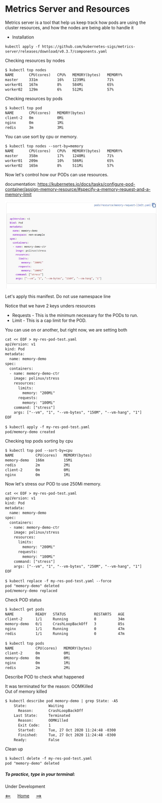 # Metrics Server and Resources

Metrics server is a tool that help us keep track how pods are using the cluster resources,
and how the nodes are being able to handle it

- Installation
```
kubectl apply -f https://github.com/kubernetes-sigs/metrics-server/releases/download/v0.3.7/components.yaml
```
Checking resources by nodes
```
$ kubectl top nodes
NAME       CPU(cores)   CPU%   MEMORY(bytes)   MEMORY%
master     331m         16%    1239Mi          71%
worker01   167m         8%     584Mi           65%
worker02   129m         6%     512Mi           57%
```

Checking resources by pods

```
$ kubectl top pod
NAME       CPU(cores)   MEMORY(bytes)
client-2   0m           0Mi
nginx      0m           1Mi
redis      3m           3Mi
```

You can use sort by cpu or memory.
```
$ kubectl top nodes --sort-by=memory
NAME       CPU(cores)   CPU%   MEMORY(bytes)   MEMORY%
master     358m         17%    1240Mi          71%
worker01   209m         10%    586Mi           65%
worker02   165m         8%     511Mi           57%
```

Now let's control how our PODs can use resources.

documentation: https://kubernetes.io/docs/tasks/configure-pod-container/assign-memory-resource/#specify-a-memory-request-and-a-memory-limit

![resources](images/resources-requests-and-limits.JPG)

Let's apply this manifest.
Do not use namespace line

Notice that we have 2 keys unders resources
 - Requests - This is the minimum necessary for the PODs to run.
 - Limit - This is a cap limit for the POD.
 
You can use on or another, but right now, we are setting both

```
cat << EOF > my-res-pod-test.yaml
apiVersion: v1
kind: Pod
metadata:
  name: memory-demo
spec:
  containers:
  - name: memory-demo-ctr
    image: polinux/stress
    resources:
      limits:
        memory: "200Mi"
      requests:
        memory: "100Mi"
    command: ["stress"]
    args: ["--vm", "1", "--vm-bytes", "150M", "--vm-hang", "1"]
EOF

$ kubectl apply -f my-res-pod-test.yaml
pod/memory-demo created
```
Checking top pods sorting by cpu
```
$ kubectl top pod --sort-by=cpu
NAME          CPU(cores)   MEMORY(bytes)
memory-demo   166m         15Mi
redis         2m           2Mi
client-2      0m           0Mi
nginx         0m           1Mi
```

Now let's stress our POD to use 250Mi memory.

```
cat << EOF > my-res-pod-test.yaml
apiVersion: v1
kind: Pod
metadata:
  name: memory-demo
spec:
  containers:
  - name: memory-demo-ctr
    image: polinux/stress
    resources:
      limits:
        memory: "200Mi"
      requests:
        memory: "100Mi"
    command: ["stress"]
    args: ["--vm", "1", "--vm-bytes", "250M", "--vm-hang", "1"]
EOF

$ kubectl replace -f my-res-pod-test.yaml --force
pod "memory-demo" deleted
pod/memory-demo replaced
```
Check POD status
```
$ kubectl get pods
NAME          READY   STATUS             RESTARTS   AGE
client-2      1/1     Running            0          34m
memory-demo   0/1     CrashLoopBackOff   3          85s
nginx         1/1     Running            0          47m
redis         1/1     Running            0          47m

$ kubectl top pods
NAME          CPU(cores)   MEMORY(bytes)
client-2      0m           0Mi
memory-demo   0m           0Mi
nginx         0m           1Mi
redis         2m           2Mi
```

Describe POD to check what happened <br />

It was terminated for the reason: OOMKilled <br />
Out of memory killed

```
$ kubectl describe pod memory-demo | grep State: -A5
    State:          Waiting
      Reason:       CrashLoopBackOff
    Last State:     Terminated
      Reason:       OOMKilled
      Exit Code:    1
      Started:      Tue, 27 Oct 2020 11:24:48 -0300
      Finished:     Tue, 27 Oct 2020 11:24:48 -0300
    Ready:          False
```
Clean up
```
$ kubectl delete -f my-res-pod-test.yaml
pod "memory-demo" deleted
```

##### To practice, type in your terminal:
Under Development

[<==](30.Namespaces.md) 
&emsp; 
[Home](../../README.md) 
&emsp; 
[==>](40.AutoScaling.md)